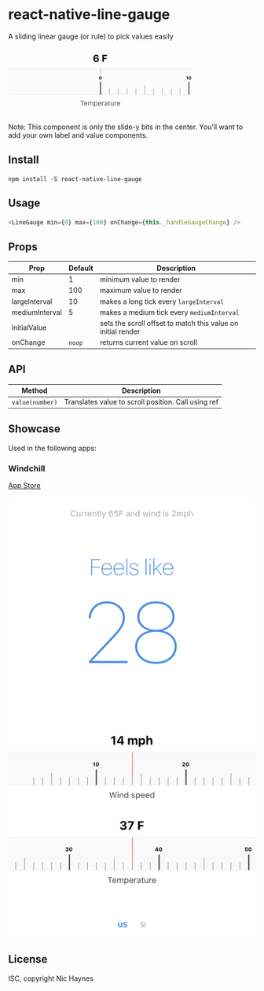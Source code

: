 # react-native-line-gauge

A sliding linear gauge (or rule) to pick values easily

![screenshot](example.gif)

Note: This component is only the slide-y bits in the center. You'll want to add your own label and value components.

## Install

    npm install -S react-native-line-gauge

## Usage

```javascript
<LineGauge min={0} max={100} onChange={this._handleGaugeChange} />
```

## Props

Prop | Default | Description
-----|---------|------------
min | 1 | minimum value to render
max | 100 | maximum value to render
largeInterval | 10 | makes a long tick every `largeInterval`
mediumInterval | 5 | makes a medium tick every `mediumInterval`
initialValue | | sets the scroll offset to match this value on initial render
onChange | `noop` | returns current value on scroll

## API

Method | Description
-------|------------
`value(number)`| Translates value to scroll position. Call using ref

## Showcase

Used in the following apps:

### Windchill

[App Store]()

![](showcase/windchill.png)

## License

ISC, copyright Nic Haynes
